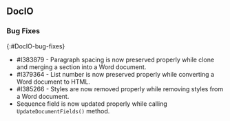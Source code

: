 ## DocIO

### Bug Fixes
{:#DocIO-bug-fixes}

* \#I383879 - Paragraph spacing is now preserved properly while clone and merging a section into a Word document.
* \#I379364 - List number is now preserved properly while converting a Word document to HTML.
* \#I385266 - Styles are now removed properly while removing styles from a Word document.
* Sequence field is now updated properly while calling `UpdateDocumentFields()` method.


